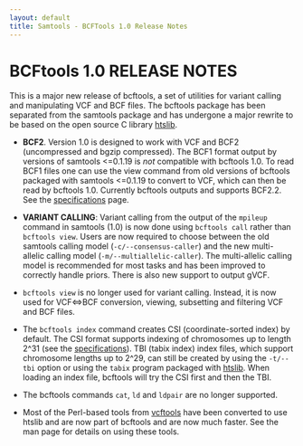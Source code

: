 ```yaml
---
layout: default
title: Samtools - BCFTools 1.0 Release Notes
---
```


BCFtools 1.0 RELEASE NOTES
==========================

This is a major new release of bcftools, a set of utilities for variant calling 
and manipulating VCF and BCF files. The bcftools package has been separated from 
the samtools package and has undergone a major rewrite to be based on the open 
source C library [htslib].

* **BCF2**. Version 1.0 is designed to work with VCF and BCF2 (uncompressed and 
bgzip compressed). The BCF1 format output by versions of samtools <=0.1.19 is 
*not* compatible with bcftools 1.0. To read BCF1 files one can use the view 
command from old versions of bcftools packaged with samtools <=0.1.19 to convert 
to VCF, which can then be read by bcftools 1.0. Currently bcftools outputs and 
supports BCF2.2. See the [specifications] page.

* **VARIANT CALLING**: Variant calling from the output of the `mpileup` command 
in samtools (1.0) is now done using `bcftools call` rather than `bcftools view`. 
Users are now required to choose between the old samtools calling model 
(`-c/--consensus-caller`) and the new multi-allelic calling model 
(`-m/--multiallelic-caller`). The multi-allelic calling model is recommended for 
most tasks and has been improved to correctly handle priors. There is also new 
support to output gVCF.

* `bcftools view` is no longer used for variant calling. Instead, it is now used 
for VCF<=>BCF conversion, viewing, subsetting and filtering VCF and BCF files.

* The `bcftools index` command creates CSI (coordinate-sorted index) by default. 
The CSI format supports indexing of chromosomes up to length 2^31 (see the 
[specifications]). TBI (tabix index) index files, which support chromosome 
lengths up to 2^29, can still be created by using the `-t/--tbi` option or using 
the `tabix` program packaged with [htslib]. When loading an index file, bcftools 
will try the CSI first and then the TBI.

* The bcftools commands `cat`, `ld` and `ldpair` are no longer supported.

* Most of the Perl-based tools from [vcftools] have been converted to use htslib 
and are now part of bcftools and are now much faster. See the man page for 
details on using these tools.

[htslib]: http://htslib.org/

[specifications]: http://samtools.github.io/hts-specs/

[vcftools]: http://vcftools.sourceforge.net/
